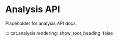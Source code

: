 # Analysis API

Placeholder for analysis API docs.

::: cat.analysis
		rendering:
			show_root_heading: false
